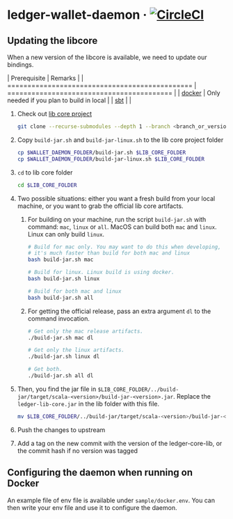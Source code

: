 # ledger-wallet-daemon &middot; [![CircleCI](https://circleci.com/gh/LedgerHQ/ledger-wallet-daemon.svg?style=shield)](https://circleci.com/gh/LedgerHQ/ledger-wallet-daemon)

## Updating the libcore

When a new version of the libcore is available, we need to update our bindings.

| Prerequisite                                   | Remarks |
| ============================================== | ========================================= |
| [docker](https://www.docker.com/get-started)   | Only needed if you plan to build in local |
| [sbt](https://www.scala-sbt.org/download.html) |                                           |

1. Check out [lib core project](https://github.com/LedgerHQ/lib-ledger-core)
   ```bash
   git clone --recurse-submodules --depth 1 --branch <branch_or_version_tag> https://github.com/LedgerHQ/lib-ledger-core
   ```

2. Copy `build-jar.sh` and `build-jar-linux.sh` to the lib core project folder
   ```bash
   cp $WALLET_DAEMON_FOLDER/build-jar.sh $LIB_CORE_FOLDER
   cp $WALLET_DAEMON_FOLDER/build-jar-linux.sh $LIB_CORE_FOLDER
   ```

3. `cd` to lib core folder
   ```bash
   cd $LIB_CORE_FOLDER
   ```

4. Two possible situations: either you want a fresh build from your local machine, or you want to
   grab the official lib core artifacts.
   1. For building on your machine, run the script `build-jar.sh` with command: `mac`, `linux` or `all`.
      MacOS can build both `mac` and `linux`. Linux can only build `linux`.
      ```bash
      # Build for mac only. You may want to do this when developing,
      # it's much faster than build for both mac and linux
      bash build-jar.sh mac

      # Build for linux. Linux build is using docker.
      bash build-jar.sh linux

      # Build for both mac and linux
      bash build-jar.sh all
      ```
   2. For getting the official release, pass an extra argument `dl` to the command invocation.
      ```bash
      # Get only the mac release artifacts.
      ./build-jar.sh mac dl

      # Get only the linux artifacts.
      ./build-jar.sh linux dl

      # Get both.
      ./build-jar.sh all dl
      ```

5. Then, you find the jar file in `$LIB_CORE_FOLDER/../build-jar/target/scala-<version>/build-jar-<version>.jar`.
   Replace the `ledger-lib-core.jar` in the lib folder with this file.
   ```bash
   mv $LIB_CORE_FOLDER/../build-jar/target/scala-<version>/build-jar-<version>.jar $WALLET_DAEMON_FOLDER/lib/ledger-lib-core.jar
   ```

6. Push the changes to upstream

7. Add a tag on the new commit with the version of the ledger-core-lib, or the commit
hash if no version was tagged

## Configuring the daemon when running on Docker

An example file of env file is available under `sample/docker.env`. You can then write your env file and use it to configure
the daemon.
